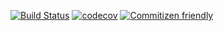 [![Build Status](https://travis-ci.org/klauskpm/ngr.svg?branch=master)](https://travis-ci.org/klauskpm/ngr)
[![codecov](https://codecov.io/gh/klauskpm/ngr/branch/master/graph/badge.svg)](https://codecov.io/gh/klauskpm/ngr)
[![Commitizen friendly](https://img.shields.io/badge/commitizen-friendly-brightgreen.svg)](http://commitizen.github.io/cz-cli/)
